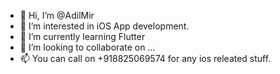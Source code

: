 - 👋 Hi, I’m @AdilMir
- 👀 I’m interested in iOS App development.
- 🌱 I’m currently learning Flutter 
- 💞️ I’m looking to collaborate on ...
- 📫 You can call on +918825069574 for any ios releated stuff.

<!---
AdilMir/AdilMir is a ✨ special ✨ repository because its `README.md` (this file) appears on your GitHub profile.
You can click the Preview link to take a look at your changes.
--->
